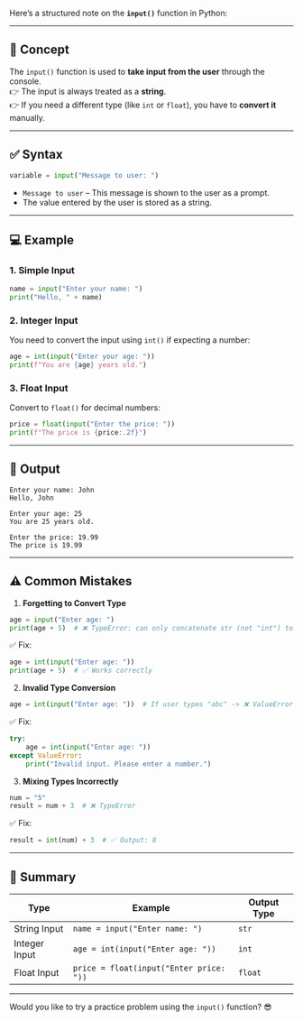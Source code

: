 Here’s a structured note on the **`input()`** function in Python:

---

## 📝 **Concept**  
The `input()` function is used to **take input from the user** through the console.  
👉 The input is always treated as a **string**.  
👉 If you need a different type (like `int` or `float`), you have to **convert it** manually.

---

## ✅ **Syntax**  
```python
variable = input("Message to user: ")
```
- `Message to user` – This message is shown to the user as a prompt.  
- The value entered by the user is stored as a string.  

---

## 💻 **Example**  
### 1. **Simple Input**  
```python
name = input("Enter your name: ")
print("Hello, " + name)
```

### 2. **Integer Input**  
You need to convert the input using `int()` if expecting a number:  
```python
age = int(input("Enter your age: "))
print(f"You are {age} years old.")
```

### 3. **Float Input**  
Convert to `float()` for decimal numbers:  
```python
price = float(input("Enter the price: "))
print(f"The price is {price:.2f}")
```

---

## 📌 **Output**  
```
Enter your name: John  
Hello, John  

Enter your age: 25  
You are 25 years old.  

Enter the price: 19.99  
The price is 19.99  
```

---

## ⚠️ **Common Mistakes**  
1. **Forgetting to Convert Type**  
```python
age = input("Enter age: ")
print(age + 5)  # ❌ TypeError: can only concatenate str (not "int") to str
```
✅ Fix:
```python
age = int(input("Enter age: "))
print(age + 5)  # ✅ Works correctly
```

2. **Invalid Type Conversion**  
```python
age = int(input("Enter age: "))  # If user types "abc" -> ❌ ValueError
```
✅ Fix:
```python
try:
    age = int(input("Enter age: "))
except ValueError:
    print("Invalid input. Please enter a number.")
```

3. **Mixing Types Incorrectly**  
```python
num = "5"
result = num + 3  # ❌ TypeError
```
✅ Fix:
```python
result = int(num) + 3  # ✅ Output: 8
```

---

## 🎯 **Summary**  
| Type | Example | Output Type |
|-------|---------|-------------|
| String Input | `name = input("Enter name: ")` | `str` |
| Integer Input | `age = int(input("Enter age: "))` | `int` |
| Float Input | `price = float(input("Enter price: "))` | `float` |

---

Would you like to try a practice problem using the `input()` function? 😎